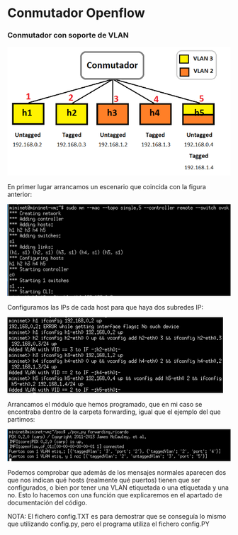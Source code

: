 # Conmutador Openflow

### Conmutador con soporte de VLAN


![Screenshot](img/general.bmp)


En primer lugar arrancamos un escenario que coincida con la figura anterior:


![Screenshot](img/1.bmp)



Configuramos las IPs de cada host para que haya dos subredes IP:


![Screenshot](img/2.bmp)



Arrancamos el módulo que hemos programado, que en mi caso se encontraba dentro de la carpeta forwarding, igual que el ejemplo del que partimos:


![Screenshot](img/3.bmp)



Podemos comprobar que además de los mensajes normales aparecen dos que nos indican qué hosts (realmente qué puertos) tienen que ser configurados, o bien por tener una VLAN etiquetada o una etiquetada y una no. Esto lo hacemos con una función que explicaremos en el apartado de documentación del código.


NOTA: El fichero config.TXT es para demostrar que se conseguía lo mismo que utilizando config.py, pero el programa utiliza el fichero config.PY